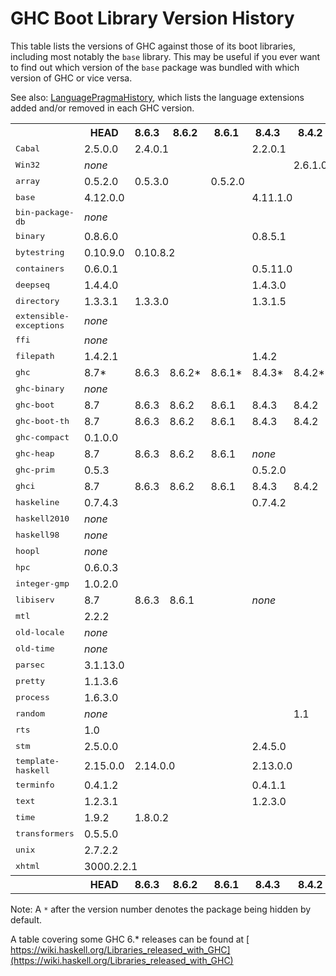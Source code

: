 # GHC Boot Library Version History


This table lists the versions of GHC against those of its boot libraries, including most notably the `base` library.  This may be useful if you ever want to find out which version of the `base` package was bundled with which version of GHC or vice versa.


See also: [LanguagePragmaHistory](language-pragma-history), which lists the language extensions added and/or removed in each GHC version.


<table>
<tr><th> </th> <th><b>HEAD</b></th> <th><b>8.6.3</b></th> <th><b>8.6.2</b></th> <th><b>8.6.1</b></th> <th><b>8.4.3</b></th> <th><b>8.4.2</b></th> <th><b>8.4.1</b></th> <th><b>8.2.2</b></th> <th><b>8.2.1</b></th> <th><b>8.0.2</b></th> <th><b>8.0.1</b></th> <th><b>7.8.4</b></th> <th><b>7.8.3</b></th> <th><b>7.8.2</b></th> <th><b>7.8.1</b></th> <th><b>7.6.3</b></th> <th><b>7.6.2</b></th> <th><b>7.6.1</b></th> <th><b>7.4.2</b></th> <th><b>7.4.1</b></th> <th><b>7.2.2</b></th> <th><b>7.2.1</b></th> <th><b>7.10.3</b></th> <th><b>7.10.2</b></th> <th><b>7.10.1</b></th> <th><b>7.0.4</b></th> <th><b>7.0.3</b></th> <th><b>7.0.2</b></th> <th><b>7.0.1</b></th> <th></th></tr>
<tr><td><tt>Cabal</tt></td> <td>2.5.0.0</td> <td colspan="3">2.4.0.1</td> <td colspan="2">2.2.0.1</td> <td>2.2.0.0</td> <td>2.0.1.0</td> <td>2.0.0.2</td> <td>1.24.2.0</td> <td>1.24.0.0</td> <td>1.18.1.5</td> <td colspan="3">1.18.1.3</td> <td colspan="3">1.16.0</td> <td colspan="2">1.14.0</td> <td colspan="2">1.12.0</td> <td>1.22.5.0</td> <td>1.22.4.0</td> <td>1.22.2.0</td> <td>1.10.2.0</td> <td colspan="2">1.10.1.0</td> <td>1.10.0.0</td> </tr>
<tr><td><tt>Win32</tt></td> <td colspan="5"><i>none</i></td> <td>2.6.1.0</td> <td colspan="2"><i>none</i></td> <td>2.5.4.1</td> <td><i>none</i></td> <td>2.3.1.1</td> <td colspan="4">2.3.0.2</td> <td colspan="3">2.3.0.0</td> <td colspan="2">2.2.2.0</td> <td colspan="2">2.2.1.0</td> <td colspan="3">2.3.1.0</td> <td colspan="4">2.2.0.2</td> </tr>
<tr><td><tt>array</tt></td> <td>0.5.2.0</td> <td colspan="2">0.5.3.0</td> <td colspan="6">0.5.2.0</td> <td colspan="2">0.5.1.1</td> <td colspan="4">0.5.0.0</td> <td colspan="3">0.4.0.1</td> <td colspan="2">0.4.0.0</td> <td colspan="2">0.3.0.3</td> <td colspan="3">0.5.1.0</td> <td colspan="4">0.3.0.2</td> </tr>
<tr><td><tt>base</tt></td> <td colspan="4">4.12.0.0</td> <td colspan="2">4.11.1.0</td> <td>4.11.0.0</td> <td>4.10.1.0</td> <td>4.10.0.0</td> <td>4.9.1.0</td> <td>4.9.0.0</td> <td>4.7.0.2</td> <td>4.7.0.1</td> <td colspan="2">4.7.0.0</td> <td colspan="2">4.6.0.1</td> <td>4.6.0.0</td> <td>4.5.1.0</td> <td>4.5.0.0</td> <td>4.4.1.0</td> <td>4.4.0.0</td> <td>4.8.2.0</td> <td>4.8.1.0</td> <td>4.8.0.0</td> <td colspan="3">4.3.1.0</td> <td>4.3.0.0</td> </tr>
<tr><td><tt>bin-package-db</tt></td> <td colspan="11"><i>none</i></td> <td colspan="18">0.0.0.0</td> </tr>
<tr><td><tt>binary</tt></td> <td colspan="4">0.8.6.0</td> <td colspan="5">0.8.5.1</td> <td colspan="2">0.8.3.0</td> <td colspan="4">0.7.1.0</td> <td colspan="3">0.5.1.1</td> <td colspan="2">0.5.1.0</td> <td colspan="2">0.5.0.2*</td> <td colspan="2">0.7.5.0</td> <td>0.7.3.0</td> <td colspan="4"><i>none</i></td> </tr>
<tr><td><tt>bytestring</tt></td> <td>0.10.9.0</td> <td colspan="8">0.10.8.2</td> <td colspan="2">0.10.8.1</td> <td colspan="4">0.10.4.0</td> <td colspan="2">0.10.0.2</td> <td>0.10.0.0</td> <td colspan="2">0.9.2.1</td> <td colspan="2">0.9.2.0</td> <td colspan="3">0.10.6.0</td> <td colspan="3">0.9.1.10</td> <td>0.9.1.8</td> </tr>
<tr><td><tt>containers</tt></td> <td colspan="4">0.6.0.1</td> <td colspan="3">0.5.11.0</td> <td colspan="2">0.5.10.2</td> <td colspan="2">0.5.7.1</td> <td colspan="4">0.5.5.1</td> <td colspan="3">0.5.0.0</td> <td colspan="2">0.4.2.1</td> <td colspan="2">0.4.1.0</td> <td colspan="3">0.5.6.2</td> <td colspan="4">0.4.0.0</td> </tr>
<tr><td><tt>deepseq</tt></td> <td colspan="4">1.4.4.0</td> <td colspan="5">1.4.3.0</td> <td colspan="2">1.4.2.0</td> <td colspan="4">1.3.0.2</td> <td colspan="3">1.3.0.1</td> <td colspan="2">1.3.0.0</td> <td colspan="2"><i>none</i></td> <td colspan="3">1.4.1.1</td> <td colspan="4"><i>none</i></td> </tr>
<tr><td><tt>directory</tt></td> <td>1.3.3.1</td> <td colspan="3">1.3.3.0</td> <td colspan="3">1.3.1.5</td> <td colspan="2">1.3.0.2</td> <td>1.3.0.0</td> <td>1.2.6.2</td> <td colspan="4">1.2.1.0</td> <td colspan="2">1.2.0.1</td> <td>1.2.0.0</td> <td colspan="2">1.1.0.2</td> <td colspan="2">1.1.0.1</td> <td colspan="3">1.2.2.0</td> <td colspan="4">1.1.0.0</td> </tr>
<tr><td><tt>extensible-exceptions</tt></td> <td colspan="18"><i>none</i></td> <td colspan="2">0.1.1.4</td> <td colspan="2">0.1.1.3</td> <td colspan="3"><i>none</i></td> <td colspan="4">0.1.1.2</td> </tr>
<tr><td><tt>ffi</tt></td> <td colspan="20"><i>none</i></td> <td colspan="2">1.0</td> <td colspan="3"><i>none</i></td> <td colspan="4">1.0</td> </tr>
<tr><td><tt>filepath</tt></td> <td colspan="4">1.4.2.1</td> <td colspan="3">1.4.2</td> <td colspan="2">1.4.1.2</td> <td>1.4.1.1</td> <td>1.4.1.0</td> <td colspan="4">1.3.0.2</td> <td colspan="3">1.3.0.1</td> <td colspan="2">1.3.0.0</td> <td colspan="2">1.2.0.1</td> <td colspan="3">1.4.0.0</td> <td colspan="4">1.2.0.0</td> </tr>
<tr><td><tt>ghc</tt></td> <td>8.7*</td> <td>8.6.3</td> <td>8.6.2*</td> <td>8.6.1*</td> <td>8.4.3*</td> <td>8.4.2*</td> <td>8.4.1*</td> <td>8.2.2*</td> <td>8.2.1*</td> <td>8.0.2</td> <td>8.0.1*</td> <td>7.8.4*</td> <td>7.8.3*</td> <td>7.8.2*</td> <td>7.8.1*</td> <td>7.6.3*</td> <td>7.6.2*</td> <td>7.6.1*</td> <td>7.4.2*</td> <td>7.4.1*</td> <td>7.2.2*</td> <td>7.2.1*</td> <td>7.10.3*</td> <td>7.10.2*</td> <td>7.10.1*</td> <td>7.0.4*</td> <td>7.0.3*</td> <td>7.0.2*</td> <td>7.0.1*</td> </tr>
<tr><td><tt>ghc-binary</tt></td> <td colspan="25"><i>none</i></td> <td colspan="4">0.5.0.2*</td> </tr>
<tr><td><tt>ghc-boot</tt></td> <td>8.7</td> <td>8.6.3</td> <td>8.6.2</td> <td>8.6.1</td> <td>8.4.3</td> <td>8.4.2</td> <td>8.4.1</td> <td>8.2.2</td> <td>8.2.1</td> <td>8.0.2</td> <td>8.0.1</td> <td colspan="18"><i>none</i></td> </tr>
<tr><td><tt>ghc-boot-th</tt></td> <td>8.7</td> <td>8.6.3</td> <td>8.6.2</td> <td>8.6.1</td> <td>8.4.3</td> <td>8.4.2</td> <td>8.4.1</td> <td>8.2.2</td> <td>8.2.1</td> <td>8.0.2</td> <td>8.0.1</td> <td colspan="18"><i>none</i></td> </tr>
<tr><td><tt>ghc-compact</tt></td> <td colspan="9">0.1.0.0</td> <td colspan="20"><i>none</i></td> </tr>
<tr><td><tt>ghc-heap</tt></td> <td>8.7</td> <td>8.6.3</td> <td>8.6.2</td> <td>8.6.1</td> <td colspan="25"><i>none</i></td> </tr>
<tr><td><tt>ghc-prim</tt></td> <td colspan="4">0.5.3</td> <td colspan="3">0.5.2.0</td> <td colspan="2">0.5.1.0</td> <td colspan="2">0.5.0.0</td> <td colspan="4">0.3.1.0</td> <td colspan="3">0.3.0.0</td> <td colspan="4">0.2.0.0</td> <td colspan="3">0.4.0.0</td> <td colspan="4">0.2.0.0</td> </tr>
<tr><td><tt>ghci</tt></td> <td>8.7</td> <td>8.6.3</td> <td>8.6.2</td> <td>8.6.1</td> <td>8.4.3</td> <td>8.4.2</td> <td>8.4.1</td> <td>8.2.2</td> <td>8.2.1</td> <td>8.0.2</td> <td>8.0.1</td> <td colspan="18"><i>none</i></td> </tr>
<tr><td><tt>haskeline</tt></td> <td colspan="4">0.7.4.3</td> <td colspan="3">0.7.4.2</td> <td colspan="2">0.7.4.0</td> <td>0.7.3.0</td> <td>0.7.2.3</td> <td colspan="2">0.7.1.2</td> <td colspan="9"><i>none</i></td> <td colspan="3">0.7.2.1</td> <td colspan="4"><i>none</i></td> </tr>
<tr><td><tt>haskell2010</tt></td> <td colspan="11"><i>none</i></td> <td colspan="4">1.1.2.0*</td> <td colspan="3">1.1.1.0*</td> <td colspan="2">1.1.0.1*</td> <td colspan="2">1.1.0.0*</td> <td colspan="3"><i>none</i></td> <td colspan="4">1.0.0.0*</td> </tr>
<tr><td><tt>haskell98</tt></td> <td colspan="11"><i>none</i></td> <td colspan="4">2.0.0.3*</td> <td colspan="3">2.0.0.2*</td> <td colspan="2">2.0.0.1*</td> <td colspan="2">2.0.0.0*</td> <td colspan="3"><i>none</i></td> <td colspan="3">1.1.0.1</td> <td>1.1.0.0</td> </tr>
<tr><td><tt>hoopl</tt></td> <td colspan="7"><i>none</i></td> <td colspan="2">3.10.2.2</td> <td colspan="2">3.10.2.1</td> <td colspan="4">3.10.0.1</td> <td colspan="3">3.9.0.0</td> <td colspan="2">3.8.7.3</td> <td colspan="2">3.8.7.1</td> <td colspan="3">3.10.0.2</td> <td colspan="4"><i>none</i></td> </tr>
<tr><td><tt>hpc</tt></td> <td colspan="11">0.6.0.3</td> <td colspan="4">0.6.0.1</td> <td colspan="3">0.6.0.0</td> <td colspan="2">0.5.1.1</td> <td colspan="2">0.5.1.0</td> <td colspan="3">0.6.0.2</td> <td colspan="4">0.5.0.6</td> </tr>
<tr><td><tt>integer-gmp</tt></td> <td colspan="6">1.0.2.0</td> <td colspan="3">1.0.1.0</td> <td colspan="2">1.0.0.1</td> <td colspan="4">0.5.1.0</td> <td colspan="3">0.5.0.0</td> <td colspan="2">0.4.0.0</td> <td colspan="2">0.3.0.0</td> <td colspan="3">1.0.0.0</td> <td colspan="3">0.2.0.3</td> <td>0.2.0.2</td> </tr>
<tr><td><tt>libiserv</tt></td> <td>8.7</td> <td>8.6.3</td> <td colspan="2">8.6.1</td> <td colspan="25"><i>none</i></td> </tr>
<tr><td><tt>mtl</tt></td> <td colspan="7">2.2.2</td> <td colspan="22"><i>none</i></td> </tr>
<tr><td><tt>old-locale</tt></td> <td colspan="11"><i>none</i></td> <td colspan="4">1.0.0.6</td> <td colspan="3">1.0.0.5</td> <td colspan="2">1.0.0.4</td> <td colspan="2">1.0.0.3</td> <td colspan="3"><i>none</i></td> <td colspan="4">1.0.0.2</td> </tr>
<tr><td><tt>old-time</tt></td> <td colspan="11"><i>none</i></td> <td colspan="4">1.1.0.2</td> <td colspan="3">1.1.0.1</td> <td colspan="2">1.1.0.0</td> <td colspan="2">1.0.0.7</td> <td colspan="3"><i>none</i></td> <td colspan="4">1.0.0.6</td> </tr>
<tr><td><tt>parsec</tt></td> <td colspan="7">3.1.13.0</td> <td colspan="22"><i>none</i></td> </tr>
<tr><td><tt>pretty</tt></td> <td colspan="7">1.1.3.6</td> <td colspan="4">1.1.3.3</td> <td colspan="4">1.1.1.1</td> <td colspan="5">1.1.1.0</td> <td colspan="2">1.1.0.0</td> <td colspan="3">1.1.2.0</td> <td colspan="4">1.0.1.2</td> </tr>
<tr><td><tt>process</tt></td> <td colspan="7">1.6.3.0</td> <td colspan="2">1.6.1.0</td> <td>1.4.3.0</td> <td>1.4.2.0</td> <td colspan="4">1.2.0.0</td> <td colspan="3">1.1.0.2</td> <td colspan="2">1.1.0.1</td> <td colspan="2">1.1.0.0</td> <td colspan="3">1.2.3.0</td> <td colspan="3">1.0.1.5</td> <td>1.0.1.4</td> </tr>
<tr><td><tt>random</tt></td> <td colspan="5"><i>none</i></td> <td>1.1</td> <td><i>none</i></td> <td>1.1</td> <td colspan="17"><i>none</i></td> <td colspan="4">1.0.0.3</td> </tr>
<tr><td><tt>rts</tt></td> <td colspan="29">1.0</td> </tr>
<tr><td><tt>stm</tt></td> <td colspan="4">2.5.0.0</td> <td colspan="3">2.4.5.0</td> <td colspan="22"><i>none</i></td> </tr>
<tr><td><tt>template-haskell</tt></td> <td>2.15.0.0</td> <td colspan="3">2.14.0.0</td> <td colspan="3">2.13.0.0</td> <td colspan="2">2.12.0.0</td> <td>2.11.1.0</td> <td>2.11.0.0</td> <td colspan="4">2.9.0.0</td> <td colspan="3">2.8.0.0</td> <td colspan="2">2.7.0.0</td> <td colspan="2">2.6.0.0</td> <td colspan="3">2.10.0.0</td> <td colspan="4">2.5.0.0</td> </tr>
<tr><td><tt>terminfo</tt></td> <td colspan="4">0.4.1.2</td> <td colspan="3">0.4.1.1</td> <td colspan="2">0.4.1.0</td> <td colspan="2">0.4.0.2</td> <td colspan="2">0.4.0.0</td> <td colspan="9"><i>none</i></td> <td colspan="3">0.4.0.1</td> <td colspan="4"><i>none</i></td> </tr>
<tr><td><tt>text</tt></td> <td colspan="4">1.2.3.1</td> <td colspan="3">1.2.3.0</td> <td colspan="22"><i>none</i></td> </tr>
<tr><td><tt>time</tt></td> <td>1.9.2</td> <td colspan="8">1.8.0.2</td> <td colspan="2">1.6.0.1</td> <td colspan="4">1.4.2</td> <td colspan="3">1.4.0.1</td> <td colspan="2">1.4</td> <td colspan="2">1.2.0.5</td> <td colspan="3">1.5.0.1</td> <td colspan="4">1.2.0.3</td> </tr>
<tr><td><tt>transformers</tt></td> <td colspan="7">0.5.5.0</td> <td colspan="4">0.5.2.0</td> <td colspan="4">0.3.0.0</td> <td colspan="7"><i>none</i></td> <td colspan="3">0.4.2.0</td> <td colspan="4"><i>none</i></td> </tr>
<tr><td><tt>unix</tt></td> <td colspan="9">2.7.2.2</td> <td>2.7.2.1</td> <td>2.7.2.0</td> <td colspan="4">2.7.0.1</td> <td colspan="2">2.6.0.1</td> <td>2.6.0.0</td> <td>2.5.1.1</td> <td>2.5.1.0</td> <td colspan="2">2.5.0.0</td> <td colspan="3">2.7.1.0</td> <td colspan="3">2.4.2.0</td> <td>2.4.1.0</td> </tr>
<tr><td><tt>xhtml</tt></td> <td colspan="6">3000.2.2.1</td> <td colspan="3">3000.2.2</td> <td colspan="4">3000.2.1</td> <td colspan="9"><i>none</i></td> <td colspan="3">3000.2.1</td> <td colspan="4"><i>none</i></td> </tr>
<tr><th> </th> <th><b>HEAD</b></th> <th><b>8.6.3</b></th> <th><b>8.6.2</b></th> <th><b>8.6.1</b></th> <th><b>8.4.3</b></th> <th><b>8.4.2</b></th> <th><b>8.4.1</b></th> <th><b>8.2.2</b></th> <th><b>8.2.1</b></th> <th><b>8.0.2</b></th> <th><b>8.0.1</b></th> <th><b>7.8.4</b></th> <th><b>7.8.3</b></th> <th><b>7.8.2</b></th> <th><b>7.8.1</b></th> <th><b>7.6.3</b></th> <th><b>7.6.2</b></th> <th><b>7.6.1</b></th> <th><b>7.4.2</b></th> <th><b>7.4.1</b></th> <th><b>7.2.2</b></th> <th><b>7.2.1</b></th> <th><b>7.10.3</b></th> <th><b>7.10.2</b></th> <th><b>7.10.1</b></th> <th><b>7.0.4</b></th> <th><b>7.0.3</b></th> <th><b>7.0.2</b></th> <th><b>7.0.1</b></th> <th></th></tr>
</table>

Note: A `*` after the version number denotes the package being hidden by default.


A table covering some GHC 6.\* releases can be found at [ https://wiki.haskell.org/Libraries_released_with_GHC](https://wiki.haskell.org/Libraries_released_with_GHC)